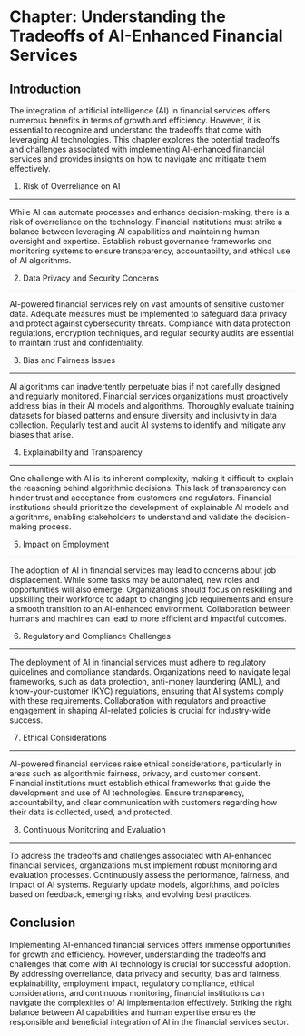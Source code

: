 Chapter: Understanding the Tradeoffs of AI-Enhanced Financial Services
======================================================================

Introduction
------------

The integration of artificial intelligence (AI) in financial services offers numerous benefits in terms of growth and efficiency. However, it is essential to recognize and understand the tradeoffs that come with leveraging AI technologies. This chapter explores the potential tradeoffs and challenges associated with implementing AI-enhanced financial services and provides insights on how to navigate and mitigate them effectively.

1. Risk of Overreliance on AI
-----------------------------

While AI can automate processes and enhance decision-making, there is a risk of overreliance on the technology. Financial institutions must strike a balance between leveraging AI capabilities and maintaining human oversight and expertise. Establish robust governance frameworks and monitoring systems to ensure transparency, accountability, and ethical use of AI algorithms.

2. Data Privacy and Security Concerns
-------------------------------------

AI-powered financial services rely on vast amounts of sensitive customer data. Adequate measures must be implemented to safeguard data privacy and protect against cybersecurity threats. Compliance with data protection regulations, encryption techniques, and regular security audits are essential to maintain trust and confidentiality.

3. Bias and Fairness Issues
---------------------------

AI algorithms can inadvertently perpetuate bias if not carefully designed and regularly monitored. Financial services organizations must proactively address bias in their AI models and algorithms. Thoroughly evaluate training datasets for biased patterns and ensure diversity and inclusivity in data collection. Regularly test and audit AI systems to identify and mitigate any biases that arise.

4. Explainability and Transparency
----------------------------------

One challenge with AI is its inherent complexity, making it difficult to explain the reasoning behind algorithmic decisions. This lack of transparency can hinder trust and acceptance from customers and regulators. Financial institutions should prioritize the development of explainable AI models and algorithms, enabling stakeholders to understand and validate the decision-making process.

5. Impact on Employment
-----------------------

The adoption of AI in financial services may lead to concerns about job displacement. While some tasks may be automated, new roles and opportunities will also emerge. Organizations should focus on reskilling and upskilling their workforce to adapt to changing job requirements and ensure a smooth transition to an AI-enhanced environment. Collaboration between humans and machines can lead to more efficient and impactful outcomes.

6. Regulatory and Compliance Challenges
---------------------------------------

The deployment of AI in financial services must adhere to regulatory guidelines and compliance standards. Organizations need to navigate legal frameworks, such as data protection, anti-money laundering (AML), and know-your-customer (KYC) regulations, ensuring that AI systems comply with these requirements. Collaboration with regulators and proactive engagement in shaping AI-related policies is crucial for industry-wide success.

7. Ethical Considerations
-------------------------

AI-powered financial services raise ethical considerations, particularly in areas such as algorithmic fairness, privacy, and customer consent. Financial institutions must establish ethical frameworks that guide the development and use of AI technologies. Ensure transparency, accountability, and clear communication with customers regarding how their data is collected, used, and protected.

8. Continuous Monitoring and Evaluation
---------------------------------------

To address the tradeoffs and challenges associated with AI-enhanced financial services, organizations must implement robust monitoring and evaluation processes. Continuously assess the performance, fairness, and impact of AI systems. Regularly update models, algorithms, and policies based on feedback, emerging risks, and evolving best practices.

Conclusion
----------

Implementing AI-enhanced financial services offers immense opportunities for growth and efficiency. However, understanding the tradeoffs and challenges that come with AI technology is crucial for successful adoption. By addressing overreliance, data privacy and security, bias and fairness, explainability, employment impact, regulatory compliance, ethical considerations, and continuous monitoring, financial institutions can navigate the complexities of AI implementation effectively. Striking the right balance between AI capabilities and human expertise ensures the responsible and beneficial integration of AI in the financial services sector.
